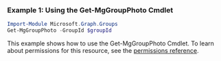 ### Example 1: Using the Get-MgGroupPhoto Cmdlet
```powershell
Import-Module Microsoft.Graph.Groups
Get-MgGroupPhoto -GroupId $groupId
```
This example shows how to use the Get-MgGroupPhoto Cmdlet.
To learn about permissions for this resource, see the [permissions reference](/graph/permissions-reference).
